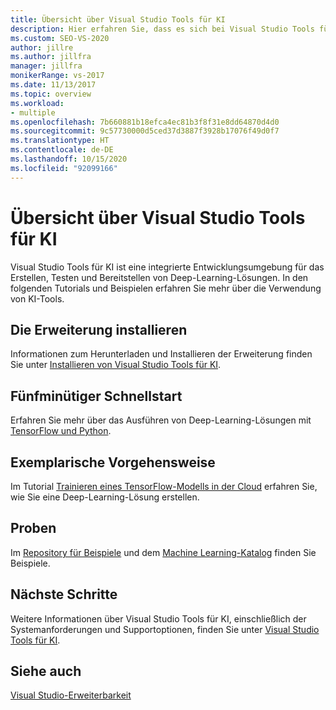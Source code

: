 ```yaml
---
title: Übersicht über Visual Studio Tools für KI
description: Hier erfahren Sie, dass es sich bei Visual Studio Tools für KI um eine integrierte Entwicklungsumgebung (IDE) handelt, die Sie zum Erstellen, Testen und Bereitstellen von Deep-Learning-Lösungen verwenden können.
ms.custom: SEO-VS-2020
author: jillre
ms.author: jillfra
manager: jillfra
monikerRange: vs-2017
ms.date: 11/13/2017
ms.topic: overview
ms.workload:
- multiple
ms.openlocfilehash: 7b660881b18efca4ec81b3f8f31e8dd64870d4d0
ms.sourcegitcommit: 9c57730000d5ced37d3887f3928b17076f49d0f7
ms.translationtype: HT
ms.contentlocale: de-DE
ms.lasthandoff: 10/15/2020
ms.locfileid: "92099166"
---
```

# <a name="overview-of-visual-studio-tools-for-ai"></a>Übersicht über Visual Studio Tools für KI

Visual Studio Tools für KI ist eine integrierte Entwicklungsumgebung für das Erstellen, Testen und Bereitstellen von Deep-Learning-Lösungen. In den folgenden Tutorials und Beispielen erfahren Sie mehr über die Verwendung von KI-Tools.

## <a name="install-the-extension"></a>Die Erweiterung installieren

Informationen zum Herunterladen und Installieren der Erweiterung finden Sie unter [Installieren von Visual Studio Tools für KI](installation.md).

## <a name="5-minute-quickstart"></a>Fünfminütiger Schnellstart

Erfahren Sie mehr über das Ausführen von Deep-Learning-Lösungen mit [TensorFlow und Python](tensorflow-local.md).

## <a name="step-by-step-tutorial"></a>Exemplarische Vorgehensweise

Im Tutorial [Trainieren eines TensorFlow-Modells in der Cloud](tensorflow-vm.md) erfahren Sie, wie Sie eine Deep-Learning-Lösung erstellen.

## <a name="samples"></a>Proben

Im [Repository für Beispiele](https://github.com/Microsoft/samples-for-ai) und dem [Machine Learning-Katalog](https://gallery.cortanaintelligence.com/projects) finden Sie Beispiele.

## <a name="next-steps"></a>Nächste Schritte

Weitere Informationen über Visual Studio Tools für KI, einschließlich der Systemanforderungen und Supportoptionen, finden Sie unter [Visual Studio Tools für KI](about-ai-tools.md).

## <a name="see-also"></a>Siehe auch
[Visual Studio-Erweiterbarkeit](../extensibility/index.yml?view=vs-2017&preserve-view=true)